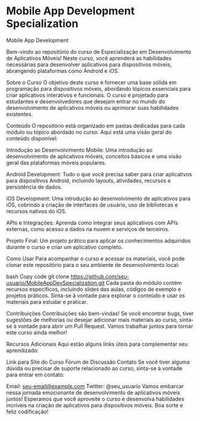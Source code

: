 # Mobile App Development Specialization
Mobile App Development

Bem-vindo ao repositório do curso de Especialização em Desenvolvimento de Aplicativos Móveis! Neste curso, você aprenderá as habilidades necessárias para desenvolver aplicativos para dispositivos móveis, abrangendo plataformas como Android e iOS.

Sobre o Curso
O objetivo deste curso é fornecer uma base sólida em programação para dispositivos móveis, abordando tópicos essenciais para criar aplicativos interativos e funcionais. O curso é projetado para estudantes e desenvolvedores que desejam entrar no mundo do desenvolvimento de aplicativos móveis ou aprimorar suas habilidades existentes.

Conteúdo
O repositório está organizado em pastas dedicadas para cada módulo ou tópico abordado no curso. Aqui está uma visão geral do conteúdo disponível:

Introdução ao Desenvolvimento Mobile: Uma introdução ao desenvolvimento de aplicativos móveis, conceitos básicos e uma visão geral das plataformas móveis populares.

Android Development: Tudo o que você precisa saber para criar aplicativos para dispositivos Android, incluindo layouts, atividades, recursos e persistência de dados.

iOS Development: Uma introdução ao desenvolvimento de aplicativos para iOS, cobrindo a criação de interfaces de usuário, uso de bibliotecas e recursos nativos do iOS.

APIs e Integrações: Aprenda como integrar seus aplicativos com APIs externas, como acesso a dados na nuvem e serviços de terceiros.

Projeto Final: Um projeto prático para aplicar os conhecimentos adquiridos durante o curso e criar um aplicativo completo.

Como Usar
Para acompanhar o curso e acessar os materiais, você pode clonar este repositório para o seu ambiente de desenvolvimento local:

bash
Copy code
git clone https://github.com/seu-usuario/MobileAppDevSpecialization.git
Cada pasta do módulo contém recursos específicos, incluindo slides das aulas, códigos de exemplo e projetos práticos. Sinta-se à vontade para explorar o conteúdo e usar os materiais para estudar e praticar.

Contribuições
Contribuições são bem-vindas! Se você encontrar bugs, tiver sugestões de melhorias ou desejar adicionar mais materiais ao curso, sinta-se à vontade para abrir um Pull Request. Vamos trabalhar juntos para tornar este curso ainda melhor!

Recursos Adicionais
Aqui estão alguns links úteis para complementar seu aprendizado:

Link para Site do Curso
Fórum de Discussão
Contato
Se você tiver alguma dúvida ou precisar de suporte relacionado ao curso, sinta-se à vontade para entrar em contato:

Email: seu-email@example.com
Twitter: @seu_usuario
Vamos embarcar nessa jornada emocionante de desenvolvimento de aplicativos móveis juntos! Esperamos que você aproveite o curso e desenvolva habilidades incríveis na criação de aplicativos para dispositivos móveis. Boa sorte e feliz codificação!

